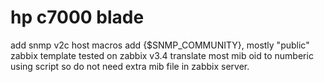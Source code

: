 # hp c7000 blade
add snmp v2c host
macros add {$SNMP_COMMUNITY}, mostly "public" 
zabbix template tested on zabbix v3.4
translate most mib oid to numberic using script so do not need extra mib file in zabbix server.
